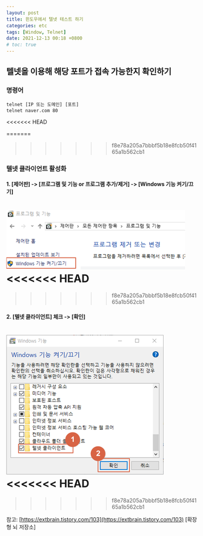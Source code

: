 ```yaml
---
layout: post
title: 윈도우에서 텔넷 테스트 하기
categories: etc
tags: [Window, Telnet]
date: 2021-12-13 00:18 +0800
# toc: true
---
```


## 텔넷을 이용해 해당 포트가 접속 가능한지 확인하기

### 명령어

    telnet [IP 또는 도메인] [포트]
    telnet naver.com 80

<<<<<<< HEAD
<br>

=======
>>>>>>> f8e78a205a7bbbf5b18e8fcb50f4165a1b562cb1
### 텔넷 클라이언트 활성화

#### 1. [제어판] -> [프로그램 및 기능 or 프로그램 추가/제거] -> [Windows 기능 켜기/끄기]

![](/assets/img/99A4663B5BFDF6F921.png)
<<<<<<< HEAD
<br>
=======
>>>>>>> f8e78a205a7bbbf5b18e8fcb50f4165a1b562cb1

#### 2. [텔넷 클라이언트] 체크 -> [확인]

![](/assets/img/99DD983E5BFDF72E24.png)
<<<<<<< HEAD
<br>
=======
>>>>>>> f8e78a205a7bbbf5b18e8fcb50f4165a1b562cb1

참고: [https://extbrain.tistory.com/103](https://extbrain.tistory.com/103) [확장형 뇌 저장소]
